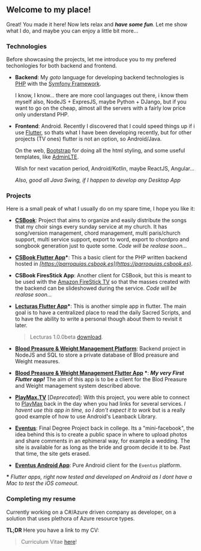 ## Welcome to my place!

Great! You made it here! Now lets relax and _**have some fun**_. Let me show what I do, and maybe you can enjoy a little bit more... 

### Technologies

Before showcasing the projects, let me introduce you to my prefered techonlogies for both backend and frontend.

- **Backend**: My _goto_ language for developing backend technologies is [PHP](https://www.php.net/) with the [Symfony Framework](https://symfony.com/). 

  I know, I know... there are more cool languages out there, i know them myself also, NodeJS + ExpresJS, maybe Python + DJango, but if you want to go on the cheap, almost all the servers with a fairly low price only understand PHP.

- **Frontend**: Android. Recently I discovered that I could speed things up if i use [Flutter](https://flutter.dev/), so thats what I have been developing recently, but for other projects (TV ones) flutter is not an option, so Android/Java.

  On the web, [Bootstrap](https://getbootstrap.com/) for doing all the html styling, and some useful templates, like [AdminLTE](https://adminlte.io/).

  Wish for next vacation period, Android/Kotlin, maybe ReactJS, Angular...

  _Also, good all Java Swing, if I happen to develop any Desktop App_

### Projects

Here is a small peak of what I usually do on my spare time, I hope you like it:

- **[CSBook](https://csbook.es)**: Project that aims to organize and easily distribute the songs that my choir sings every sunday service at my church. It has song/version management, chord management, multi paris/church support, multi service support, export to word, export to chordpro and songbook generation just to quote some. _Code will be realase soon..._

- **[CSBook Flutter App](https://github.com/hkfuertes/csbook_app)\***: This a basic client for the PHP written backend hosted in _[https://parroquias.csbook.es](https://parroquias.csbook.es)_.

- **CSBook FiresStick App**: Another client for CSBook, but this is meant to be used with the [Amazon FireStick TV]() so that the masses created with the backend can be slideshowed during the service.
_Code will be realase soon..._

- **[Lecturas Flutter App](https://github.com/hkfuertes/Lecturas)\***: This is another simple app in flutter. The main goal is to have a centralized place to read the daily Sacred Scripts, and to have the ability to write a personal though about them to revisit it later.
  >Lecturas 1.0.0beta [download](https://github.com/hkfuertes/Lecturas/releases/download/1.0.0beta/Lecturas.beta.apk).

- **[Blood Preasure & Weight Management Platform](https://github.com/hkfuertes/tension-app-server-sql)**: Backend project in NodeJS and SQL to store a private database of Blod preasure and Weight measures.

- **[Blood Preasure & Weight Management Flutter App](https://github.com/hkfuertes/tension-app-flutter) \***: _**My very First Flutter app!**_ The aim of this app is to be a client for the Blod Preasure and Weight management system described above.

- **[PlayMax.TV](https://github.com/hkfuertes/PlayMax.TV)** [_Deprecated_]: With this project, you were able to connect to [PlayMax](https://playmax.mx) back in the day when you had links for several services. _I havent use this app in time, so I don't expect it to work_ but is a really good example of how to use Android's Leanback Library.

- **[Eventus](https://github.com/hkfuertes/eventus)**: Final Degree Project back in college. Its a "mini-facebook", the idea behind this is to create a public space in where to upload photos and share comments in an ephimeral way, for example a wedding. The site is available for as long as the bride and groom decide it to be. Past that time, the site gets erased.

- **[Eventus Android App](https://github.com/hkfuertes/eventus-android)**: Pure Android client for the `Eventus` platform.

 **\*** _Flutter apps, right now tested and developed on Android as I dont have a Mac to test the iOS comeout._

 ### Completing my resume

 Currently working on a C#/Azure driven company as developer, on a solution that uses plethora of Azure resource types. 

 **TL;DR** Here you have a link to my CV:
> Curriculum Vitae [here](https://www.dropbox.com/s/noenzdbm58jgyns/curriculum_ultimo_2019.pdf?dl=1)!